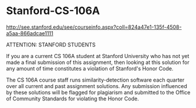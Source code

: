 # Stanford-CS-106A
http://see.stanford.edu/see/courseinfo.aspx?coll=824a47e1-135f-4508-a5aa-866adcae1111

ATTENTION:  STANFORD STUDENTS

If you are a current CS 106A student at Stanford University who has not yet made a final submission of this assignment, then looking at this solution for any amount of time constitutes a violation of Stanford's Honor Code.

The CS 106A course staff runs similarity-detection software each quarter over all current and past assignment solutions. Any submission influenced by these solutions will be flagged for plagiarism and submitted to the Office of Community Standards for violating the Honor Code.
